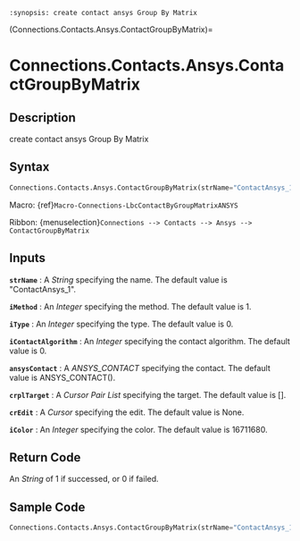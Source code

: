 ```{module} Connections.Contacts.Ansys.ContactGroupByMatrix()
:synopsis: create contact ansys Group By Matrix
```

(Connections.Contacts.Ansys.ContactGroupByMatrix)=

# Connections.Contacts.Ansys.ContactGroupByMatrix

## Description

create contact ansys Group By Matrix

## Syntax

```python
Connections.Contacts.Ansys.ContactGroupByMatrix(strName="ContactAnsys_1", iMethod=1, iType=0, iContactAlgorithm=0, ansysContact=ANSYS_CONTACT(), crplTarget=[], crEdit=None, iColor=16711680)
```

Macro: {ref}`Macro-Connections-LbcContactByGroupMatrixANSYS`

Ribbon: {menuselection}`Connections --> Contacts --> Ansys --> ContactGroupByMatrix`

## Inputs

**`strName`**
: A _String_ specifying the name. The default value is "ContactAnsys_1".

**`iMethod`**
: An _Integer_ specifying the method. The default value is 1.

**`iType`**
: An _Integer_ specifying the type. The default value is 0.

**`iContactAlgorithm`**
: An _Integer_ specifying the contact algorithm. The default value is 0.

**`ansysContact`**
: A _ANSYS_CONTACT_ specifying the contact. The default value is ANSYS_CONTACT().

**`crplTarget`**
: A _Cursor Pair List_ specifying the target. The default value is [].

**`crEdit`**
: A _Cursor_ specifying the edit. The default value is None.

**`iColor`**
: An _Integer_ specifying the color. The default value is 16711680.

## Return Code

An _String_ of 1 if successed, or 0 if failed.

## Sample Code

```python
Connections.Contacts.Ansys.ContactGroupByMatrix(strName="ContactAnsys_1", iMethod=1, iType=0, iContactAlgorithm=0, ansysContact=ANSYS_CONTACT(), crplTarget=[], crEdit=None, iColor=16711680)
```
